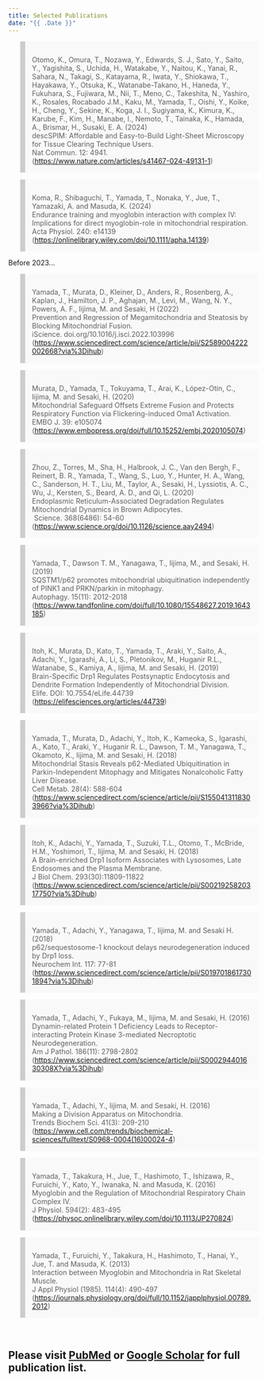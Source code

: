 ```yaml
---
title: Selected Publications
date: "{{ .Date }}"
---
```


<style>
    blockquote{
        background: #f9f9f9;
        border-left: 10px solid #ccc;
        padding: 1em 1em .1em;
    }
</style>

> Otomo, K., Omura, T., Nozawa, Y., Edwards, S. J., Sato, Y., Saito, Y., Yagishita, S., Uchida, H., Watakabe, Y., Naitou, K., Yanai, R., Sahara, N., Takagi, S., Katayama, R., Iwata, Y., Shiokawa, T., Hayakawa, Y., Otsuka, K., Watanabe-Takano, H., Haneda, Y., Fukuhara, S., Fujiwara, M., Nii, T., Meno, C., Takeshita, N., Yashiro, K., Rosales, Rocabado J.M., Kaku, M., Yamada, T., Oishi, Y., Koike, H., Cheng, Y., Sekine, K., Koga, J. I., Sugiyama, K., Kimura, K., Karube, F., Kim, H., Manabe, I., Nemoto, T., Tainaka, K., Hamada, A., Brismar, H., Susaki, E. A. (2024) <br>descSPIM: Affordable and Easy-to-Build Light-Sheet Microscopy for Tissue Clearing Technique Users. <br>Nat Commun. 12: 4941.<br>(https://www.nature.com/articles/s41467-024-49131-1)

> Koma, R., Shibaguchi, T., Yamada, T., Nonaka, Y., Jue, T., Yamazaki, A. and Masuda, K. (2024)<br>
Endurance training and myoglobin interaction with complex IV: Implications for direct myoglobin-role in mitochondrial respiration. <br> Acta Physiol. 240: e14139 <br>(https://onlinelibrary.wiley.com/doi/10.1111/apha.14139)

Before 2023...

> Yamada, T., Murata, D., Kleiner, D., Anders, R., Rosenberg, A., Kaplan, J., Hamilton, J. P., Aghajan, M., Levi, M., Wang, N. Y., Powers, A. F., Iijima, M. and Sesaki, H (2022)<br>
Prevention and Regression of Megamitochondria and Steatosis by Blocking Mitochondrial Fusion.​ ​<br>iScience. doi.org/10.1016/j.isci.2022.103996​<br>
(https://www.sciencedirect.com/science/article/pii/S2589004222002668?via%3Dihub)

> Murata, D., Yamada, T., Tokuyama, T., Arai, K., López-Otín, C., Iijima, M. and Sesaki, H. (2020) <br>
​Mitochondrial Safeguard Offsets Extreme Fusion and Protects Respiratory Function via Flickering-induced Oma1 Activation. <br>​EMBO J. 39: e105074​<br>
(https://www.embopress.org/doi/full/10.15252/embj.2020105074)​

> ​Zhou, Z., Torres, M., Sha, H., Halbrook, J. C., Van den Bergh, F., Reinert, B. R., Yamada, T., Wang, S., Luo, Y., Hunter, H. A., Wang, C., Sanderson, H. T., Liu, M., Taylor, A., Sesaki, H., Lyssiotis, A. C.,  Wu, J., Kersten, S., Beard, A. D., and Qi, L. (2020) <br>
Endoplasmic Reticulum-Associated Degradation Regulates Mitochondrial Dynamics in Brown Adipocytes. <br>​
Science. 368(6486): 54-60​<br>
(https://www.science.org/doi/10.1126/science.aay2494)​

> Yamada, T., Dawson T. M., Yanagawa, T., Iijima, M., and Sesaki, H. (2019) ​<br>
SQSTM1/p62 promotes mitochondrial ubiquitination independently of PINK1 and PRKN/parkin in mitophagy. ​<br>
Autophagy. 15(11): 2012-2018​<br>
(https://www.tandfonline.com/doi/full/10.1080/15548627.2019.1643185)​

> Itoh, K., Murata, D., Kato, T., Yamada, T., Araki, Y., Saito, A., Adachi, Y., Igarashi, A., Li, S., Pletonikov, M., Huganir R.L., Watanabe, S., Kamiya, A., Iijima, M. and Sesaki, H. (2019)​ <br> Brain-Specific Drp1 Regulates Postsynaptic Endocytosis and Dendrite Formation Independently of Mitochondrial Division.​ <br>
Elife. DOI: 10.7554/eLife.44739<br>
(https://elifesciences.org/articles/44739)​

> Yamada, T., Murata, D., Adachi, Y., Itoh, K., Kameoka, S., Igarashi, A., Kato, T., Araki, Y., Huganir R. L., Dawson, T. M., Yanagawa, T., Okamoto, K., Iijima, M. and Sesaki, H. (2018)​<br>
Mitochondrial Stasis Reveals p62-Mediated Ubiquitination in Parkin-Independent Mitophagy and Mitigates Nonalcoholic Fatty Liver Disease.​<br>
Cell Metab. 28(4): 588-604<br>
(https://www.sciencedirect.com/science/article/pii/S1550413118303966?via%3Dihub)​

> Itoh, K., Adachi, Y., Yamada, T., Suzuki, T.L., Otomo, T., McBride, H.M., Yoshimori, T., Iijima, M. and Sesaki, H. (2018) <br>
A Brain-enriched Drp1 Isoform Associates with Lysosomes, Late Endosomes and the Plasma Membrane.​<br>
J Biol Chem. 293(30):11809-11822​<br>
(https://www.sciencedirect.com/science/article/pii/S0021925820317750?via%3Dihub)​

> Yamada, T., Adachi, Y., Yanagawa, T., Iijima, M. and Sesaki H. (2018)<br>
p62/sequestosome-1 knockout delays neurodegeneration induced by Drp1 loss.​<br>
Neurochem Int. 117: 77-81​<br>
(https://www.sciencedirect.com/science/article/pii/S0197018617301894?via%3Dihub)​

> Yamada, T., Adachi, Y., Fukaya, M., Iijima, M. and Sesaki, H. (2016)​<br>
Dynamin-related Protein 1 Deficiency Leads to Receptor-interacting Protein Kinase 3-mediated Necroptotic Neurodegeneration.​<br>
Am J Pathol. 186(11): 2798-2802​<br>
(https://www.sciencedirect.com/science/article/pii/S000294401630308X?via%3Dihub)​

> Yamada, T., Adachi, Y., Iijima, M. and Sesaki, H. (2016)​<br>
Making a Division Apparatus on Mitochondria.​<br>
Trends Biochem Sci. 41(3): 209-210​<br>
(https://www.cell.com/trends/biochemical-sciences/fulltext/S0968-0004(16)00024-4)​

> Yamada, T., Takakura, H., Jue, T., Hashimoto, T., Ishizawa, R., Furuichi, Y., Kato, Y., Iwanaka, N. and Masuda, K. (2016)​<br>
Myoglobin and the Regulation of Mitochondrial Respiratory Chain Complex IV.​<br>
J Physiol. 594(2): 483-495​<br>
(https://physoc.onlinelibrary.wiley.com/doi/10.1113/JP270824)​

> Yamada, T., Furuichi, Y., Takakura, H., Hashimoto, T., Hanai, Y., Jue, T. and Masuda, K. (2013)​<br>
Interaction between Myoglobin and Mitochondria in Rat Skeletal Muscle.​<br>
J Appl Physiol (1985). 114(4): 490-497​<br>
(https://journals.physiology.org/doi/full/10.1152/japplphysiol.00789.2012)​

<h2 style="margin-top: 3em">
Please visit <a href="https://www.ncbi.nlm.nih.gov/myncbi/tatsuya.yamada.1/bibliography/public/">PubMed</a> or <a href="https://scholar.google.com/citations?user=YfkaXW8AAAAJ&hl=en&authuser=1">Google Scholar</a> for full publication list.</h2>